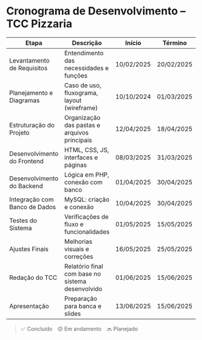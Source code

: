 # Cronograma de Desenvolvimento – TCC Pizzaria

| Etapa                         | Descrição                                       | Início     | Término    | Status     |
|-------------------------------|------------------------------------------------ |------------|------------|------------|
| Levantamento de Requisitos    | Entendimento das necessidades e funções         | 10/02/2025 | 20/02/2025 | ✅ Concluído |
| Planejamento e Diagramas      | Caso de uso, fluxograma, layout (wireframe)     | 10/10/2024 | 01/03/2025 | ✅ Concluído |
| Estruturação do Projeto       | Organização das pastas e arquivos principais    | 12/04/2025 | 18/04/2025 | ✅ Concluído |
| Desenvolvimento do Frontend   | HTML, CSS, JS, interfaces e páginas             | 08/03/2025 | 31/03/2025 | 🟡 Em andamento |
| Desenvolvimento do Backend    | Lógica em PHP, conexão com banco                | 01/04/2025 | 30/04/2025 | 🟡 Em andamento|
| Integração com Banco de Dados | MySQL: criação e conexão                        | 10/04/2025 | 30/04/2025 | ✅ Concluído  |
| Testes do Sistema             | Verificações de fluxo e funcionalidades         | 01/05/2025 | 15/05/2025 | 🔜 Planejado |
| Ajustes Finais                | Melhorias visuais e correções                   | 16/05/2025 | 25/05/2025 | 🔜 Planejado |
| Redação do TCC                | Relatório final com base no sistema desenvolvido| 01/06/2025 | 15/06/2025 | 🔜 Planejado |
| Apresentação                  | Preparação para banca e slides                  | 13/06/2025 | 15/06/2025 | 🔜 Planejado |

> ✅ Concluído 🟡 Em andamento 🔜 Planejado

